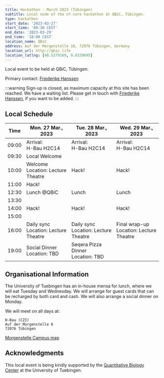 ```yaml
---
title: Hackathon - March 2023 (Tübingen)
subtitle: Local node of the nf-core hackathon at QBiC, Tübingen.
type: hackathon
start_date: '2023-03-27'
start_time: '09:30 CEST'
end_date: '2023-03-29'
end_time: '18:00 CEST'
location_name: QBiC
address: Auf der Morgenstelle 10, 72076 Tübingen, Germany
location_url: http://qbic.life
location_latlng: [48.5379169, 9.0339095]
---
```


Local event to be held at QBiC, Tübingen.

Primary contact: [<i class="fab fa-slack"></i> Friederike Hanssen](https://nfcore.slack.com/team/UPC8CHDKQ)

:::warning
Sign-up is closed, as maximum capacity at this site has been reached. We have a waiting list. Please get in touch with [<i class="fab fa-slack"></i> Friederike Hanssen](https://nfcore.slack.com/team/UPC8CHDKQ), if you want to be added.
:::

## Local Schedule

<div class="table-responsive">
    <table class="table table-hover table-sm table-bordered">
        <thead>
            <tr>
                <th>Time</th>
                <th>Mon. 27 Mar., 2023</th>
                <th>Tue. 28 Mar., 2023</th>
                <th>Wed. 29 Mar., 2023</th>
            </tr>
            </thead>
            <tbody>
            <tr>
                <td data-timestamp="1679900400" data-timeformat="HH:mm z">09:00</td>
                <td background-color:navy; rowspan="1">Arrival:<br>H-Bau H2C14</td>
                <td background-color:navy; rowspan="1">Arrival:<br>H-Bau H2C14</td>
                <td background-color:navy; rowspan="1">Arrival:<br>H-Bau H2C14</td>
            </tr>
            <tr>
                <td data-timestamp="1679902200" data-timeformat="HH:mm z">09:30</td>
                <td background-color:navy; rowspan="1">Local Welcome</td>
                <td rowspan="3">Hack!</td>
                <td rowspan="3">Hack!</td>
            </tr>
            <tr>
                <td data-timestamp="1679904000" data-timeformat="HH:mm z">10:00</td>
                <td>Welcome<br>Location: Lecture Theatre</td>
            </tr>
            <tr>
                <td data-timestamp="1679907600" data-timeformat="HH:mm z">11:00</td>
                <td rowspan="1">Hack!</td>
            </tr>
            <tr>
                <td data-timestamp="1679869800" data-timeformat="HH:mm z">12:30</td>
                <td background-color:navy; rowspan="1">Lunch @QBiC</td>
                <td background-color:navy; rowspan="1">Lunch</td>
                <td background-color:navy; rowspan="1">Lunch</td>
            </tr>
            <tr>
                <td data-timestamp="1679916600" data-timeformat="HH:mm z">13:30</td>
                <td rowspan="3">Hack!</td>
                <td rowspan="3">Hack!</td>
                <td rowspan="3">Hack!</td>
            </tr>
            <tr>
                <td data-timestamp="1679918400" data-timeformat="HH:mm z">14:00</td>
            </tr>
            <tr>
                <td data-timestamp="1679922000" data-timeformat="HH:mm z">15:00</td>
            </tr>
            <tr>
                <td data-timestamp="1679925600"  data-timeformat="HH:mm z">16:00</td>
                <td>Daily sync<br>Location: Lecture Theatre</td>
                <td>Daily sync<br>Location: Lecture Theatre</td>
                <td>Final wrap-up<br>Location: Lecture Theatre</td>
            </tr>
            <tr>
                <td data-timestamp="1679936400"  data-timeformat="HH:mm z">19:00</td>
                <td>Social Dinner<br>Location: TBD</td>
                <td>Seqera Pizza Dinner<br>Location: TBD</td>
                <td></td>
            </tr>
        </tbody>
    </table>
</div>

## Organisational Information

The University of Tuebingen has an in-house mensa for lunch, where we will eat Tuesday and Wednesday. We will arrange for guest cards that can be recharged by both card and cash.
We will also arrange a social dinner on Monday.

We will meet on all days at:

```
H-Bau (CZI)
Auf der Morgenstelle 6
72076 Tübingen
```

[Morgenstelle Campus map](https://uni-tuebingen.de/en/einrichtungen/personalvertretungen-beratung-beauftragte/lageplaene/karte-a-morgenstelle/)

## Acknowledgments

This local event is being kindly supported by the [Quantitative Biology Center](https://uni-tuebingen.de/forschung/forschungsinfrastruktur/zentrum-fuer-quantitative-biologie-qbic/) at the University of Tuebingen.
